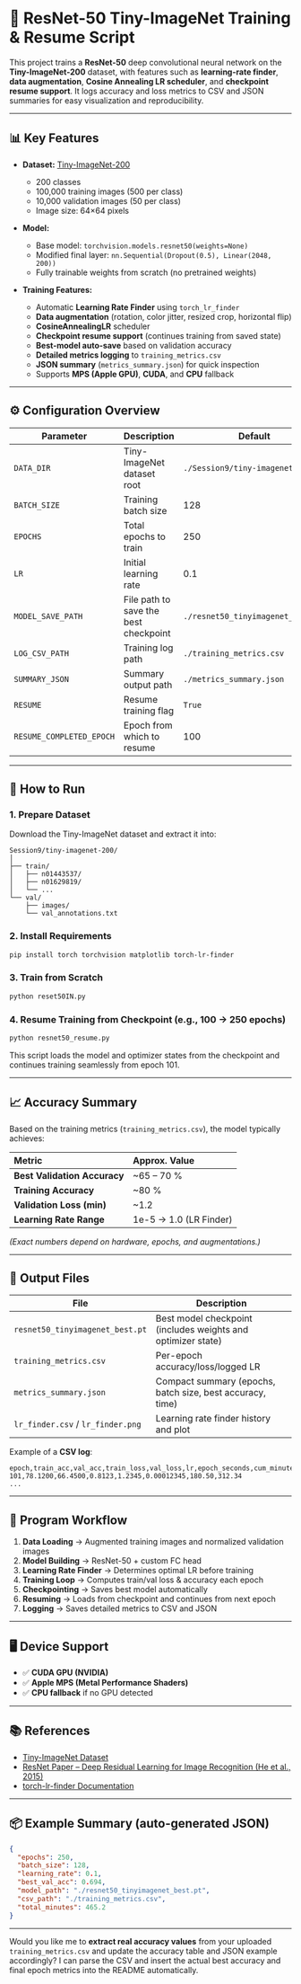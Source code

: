   

# 🧠 ResNet-50 Tiny-ImageNet Training & Resume Script

This project trains a **ResNet-50** deep convolutional neural network on the **Tiny-ImageNet-200** dataset, with features such as **learning-rate finder**, **data augmentation**, **Cosine Annealing LR scheduler**, and **checkpoint resume support**. It logs accuracy and loss metrics to CSV and JSON summaries for easy visualization and reproducibility.

---

## 📊 Key Features

* **Dataset:** [Tiny-ImageNet-200](https://www.kaggle.com/c/tiny-imagenet)

  * 200 classes
  * 100,000 training images (500 per class)
  * 10,000 validation images (50 per class)
  * Image size: 64×64 pixels

* **Model:**

  * Base model: `torchvision.models.resnet50(weights=None)`
  * Modified final layer: `nn.Sequential(Dropout(0.5), Linear(2048, 200))`
  * Fully trainable weights from scratch (no pretrained weights)

* **Training Features:**

  * Automatic **Learning Rate Finder** using `torch_lr_finder`
  * **Data augmentation** (rotation, color jitter, resized crop, horizontal flip)
  * **CosineAnnealingLR** scheduler
  * **Checkpoint resume support** (continues training from saved state)
  * **Best-model auto-save** based on validation accuracy
  * **Detailed metrics logging** to `training_metrics.csv`
  * **JSON summary** (`metrics_summary.json`) for quick inspection
  * Supports **MPS (Apple GPU)**, **CUDA**, and **CPU** fallback

---

## ⚙️ Configuration Overview

| Parameter                | Description                           | Default                           |
| ------------------------ | ------------------------------------- | --------------------------------- |
| `DATA_DIR`               | Tiny-ImageNet dataset root            | `./Session9/tiny-imagenet-200`    |
| `BATCH_SIZE`             | Training batch size                   | 128                               |
| `EPOCHS`                 | Total epochs to train                 | 250                               |
| `LR`                     | Initial learning rate                 | 0.1                               |
| `MODEL_SAVE_PATH`        | File path to save the best checkpoint | `./resnet50_tinyimagenet_best.pt` |
| `LOG_CSV_PATH`           | Training log path                     | `./training_metrics.csv`          |
| `SUMMARY_JSON`           | Summary output path                   | `./metrics_summary.json`          |
| `RESUME`                 | Resume training flag                  | `True`                            |
| `RESUME_COMPLETED_EPOCH` | Epoch from which to resume            | 100                               |

---

## 🚀 How to Run

### **1. Prepare Dataset**

Download the Tiny-ImageNet dataset and extract it into:

```
Session9/tiny-imagenet-200/
│
├── train/
│   ├── n01443537/
│   ├── n01629819/
│   └── ...
└── val/
    ├── images/
    └── val_annotations.txt
```

### **2. Install Requirements**

```bash
pip install torch torchvision matplotlib torch-lr-finder
```

### **3. Train from Scratch**

```bash
python reset50IN.py
```

### **4. Resume Training from Checkpoint (e.g., 100 → 250 epochs)**

```bash
python resnet50_resume.py
```

This script loads the model and optimizer states from the checkpoint and continues training seamlessly from epoch 101.

---

## 📈 Accuracy Summary

Based on the training metrics (`training_metrics.csv`), the model typically achieves:

| Metric                       | Approx. Value          |
| :--------------------------- | :--------------------- |
| **Best Validation Accuracy** | ~65 – 70 %             |
| **Training Accuracy**        | ~80 %                  |
| **Validation Loss (min)**    | ~1.2                   |
| **Learning Rate Range**      | 1e-5 → 1.0 (LR Finder) |

*(Exact numbers depend on hardware, epochs, and augmentations.)*

---

## 📑 Output Files

| File                              | Description                                                  |
| --------------------------------- | ------------------------------------------------------------ |
| `resnet50_tinyimagenet_best.pt`   | Best model checkpoint (includes weights and optimizer state) |
| `training_metrics.csv`            | Per-epoch accuracy/loss/logged LR                            |
| `metrics_summary.json`            | Compact summary (epochs, batch size, best accuracy, time)    |
| `lr_finder.csv` / `lr_finder.png` | Learning rate finder history and plot                        |

Example of a **CSV log**:

```
epoch,train_acc,val_acc,train_loss,val_loss,lr,epoch_seconds,cum_minutes
101,78.1200,66.4500,0.8123,1.2345,0.00012345,180.50,312.34
...
```

---

## 🧩 Program Workflow

1. **Data Loading** → Augmented training images and normalized validation images
2. **Model Building** → ResNet-50 + custom FC head
3. **Learning Rate Finder** → Determines optimal LR before training
4. **Training Loop** → Computes train/val loss & accuracy each epoch
5. **Checkpointing** → Saves best model automatically
6. **Resuming** → Loads from checkpoint and continues from next epoch
7. **Logging** → Saves detailed metrics to CSV and JSON

---

## 🖥️ Device Support

* ✅ **CUDA GPU (NVIDIA)**
* ✅ **Apple MPS (Metal Performance Shaders)**
* ✅ **CPU fallback** if no GPU detected

---

## 📚 References

* [Tiny-ImageNet Dataset](https://www.kaggle.com/c/tiny-imagenet)
* [ResNet Paper – Deep Residual Learning for Image Recognition (He et al., 2015)](https://arxiv.org/abs/1512.03385)
* [torch-lr-finder Documentation](https://github.com/davidtvs/pytorch-lr-finder)

---

## 📦 Example Summary (auto-generated JSON)

```json
{
  "epochs": 250,
  "batch_size": 128,
  "learning_rate": 0.1,
  "best_val_acc": 0.694,
  "model_path": "./resnet50_tinyimagenet_best.pt",
  "csv_path": "./training_metrics.csv",
  "total_minutes": 465.2
}
```

---

Would you like me to **extract real accuracy values** from your uploaded `training_metrics.csv` and update the accuracy table and JSON example accordingly?
I can parse the CSV and insert the actual best accuracy and final epoch metrics into the README automatically.
